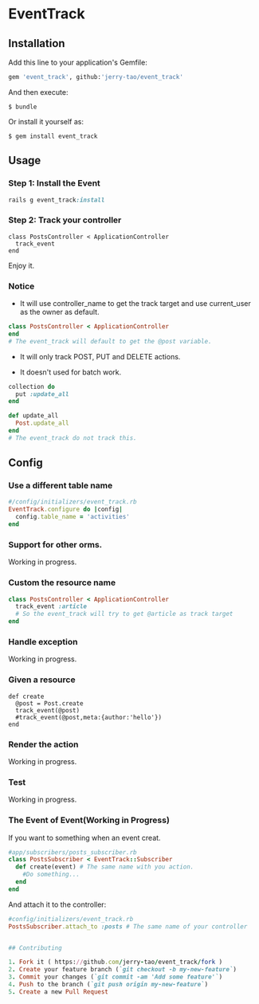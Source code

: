 # EventTrack



## Installation

Add this line to your application's Gemfile:

```ruby
gem 'event_track', github:'jerry-tao/event_track'
```

And then execute:

    $ bundle

Or install it yourself as:

    $ gem install event_track

## Usage

### Step 1: Install the Event

```ruby
rails g event_track:install 
```

### Step 2: Track your controller

```
class PostsController < ApplicationController
  track_event
end
```

Enjoy it.

### Notice

- It will use controller_name to get the track target and use current_user as the owner as default.

```ruby
class PostsController < ApplicationController
end
# The event_track will default to get the @post variable.
```

- It will only track POST, PUT and DELETE actions.

- It doesn't used for batch work.

```ruby
collection do
  put :update_all
end

def update_all
  Post.update_all
end
# The event_track do not track this.
```

## Config

### Use a different table name

```ruby
#/config/initializers/event_track.rb
EventTrack.configure do |config|
  config.table_name = 'activities'
end
```
### Support for other orms.

Working in progress.

### Custom the resource name

```ruby
class PostsController < ApplicationController
  track_event :article
  # So the event_track will try to get @article as track target 
end
```

### Handle exception

Working in progress.

### Given a resource

```
def create
  @post = Post.create
  track_event(@post)
  #track_event(@post,meta:{author:'hello'})
end

```

### Render the action
 
Working in progress.

### Test

Working in progress.

### The Event of Event(Working in Progress)

If you want to something when an event creat.

```ruby
#app/subscribers/posts_subscriber.rb
class PostsSubscriber < EventTrack::Subscriber
  def create(event) # The same name with you action.
    #Do something...
  end
end
```

And attach it to the controller:

```ruby
#config/initializers/event_track.rb
PostsSubscriber.attach_to :posts # The same name of your controller


## Contributing

1. Fork it ( https://github.com/jerry-tao/event_track/fork )
2. Create your feature branch (`git checkout -b my-new-feature`)
3. Commit your changes (`git commit -am 'Add some feature'`)
4. Push to the branch (`git push origin my-new-feature`)
5. Create a new Pull Request
